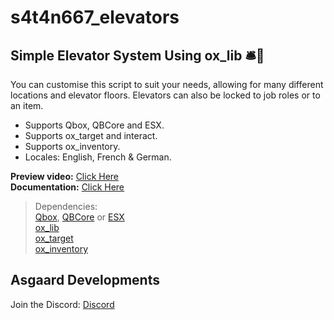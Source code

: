 # s4t4n667_elevators
## Simple Elevator System Using ox_lib 🛎️🧳

You can customise this script to suit your needs, allowing for many different locations and elevator floors. Elevators can also be locked to job roles or to an item.

- Supports Qbox, QBCore and ESX.
- Supports ox_target and interact.
- Supports ox_inventory.
- Locales: English, French & German.

**Preview video:** [Click Here](https://youtu.be/96q8vfx50SA?si=Mc0Ix0J2iIUAZBqE)
<br>
**Documentation:** [Click Here](https://s4t4n667.gitbook.io/asgaard-developments/free-scripts/s4t4n667_elevators)
<br>

> Dependencies:
> <br>
> [Qbox](https://github.com/Qbox-project/), [QBCore](https://github.com/qbcore-framework) or [ESX](https://github.com/esx-framework/esx_core)
> <br>
> [ox_lib](https://github.com/overextended/ox_lib)
> <br>
> [ox_target](https://github.com/overextended/ox_target)
> <br>
> [ox_inventory](https://github.com/overextended/ox_inventory)

## Asgaard Developments
Join the Discord: [Discord](https://discord.gg/eFsB5ZFxeq)
